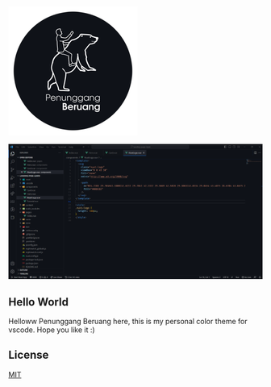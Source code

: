 
![penunggangberuang-dark-logotype](images/icon-low.png)


![penunggangberuang-dark-screenshot](images/screenshot.png)

## Hello World

Helloww Penunggang Beruang here, this is my personal color theme for vscode. Hope you like it :)

## License

[MIT](https://github.com/gabrielglowdy/penunggangberuang-dark-vscode-color-theme/blob/main/LICENSE.md)